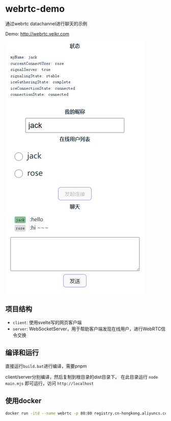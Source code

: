 # webrtc-demo

通过webrtc  datachannel进行聊天的示例

Demo: http://webrtc.veikr.com

![](./imgs/1.png)

## 项目结构

- `client`: 使用svelte写的网页客户端
- `server`: WebSocketServer，用于帮助客户端发现在线用户，进行WebRTC信令交换


## 编译和运行

直接运行`build.bat`进行编译，需要pnpm

client/server分别编译，然后复制到根目录的dist目录下。
在此目录运行 `node main.mjs` 即可运行，访问 `http://localhost`

## 使用docker

```sh
docker run -itd --name webrtc -p 80:80 registry.cn-hongkong.aliyuncs.com/tonyzzp/webrtc
```
